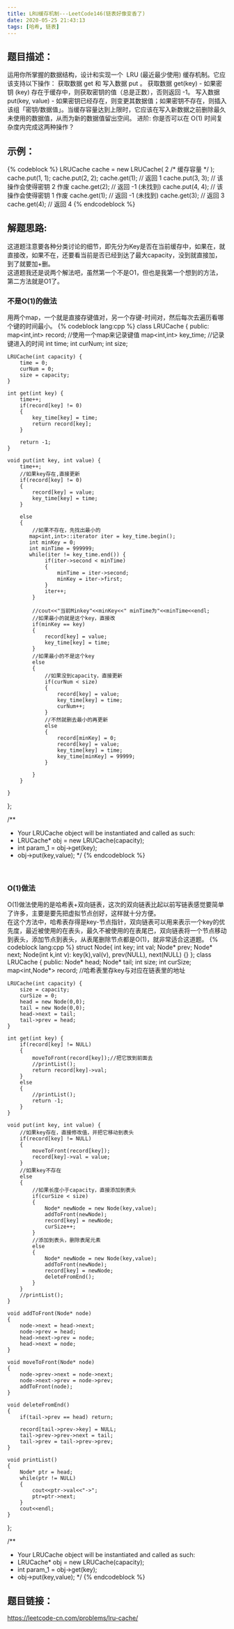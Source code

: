 ```yaml
---
title: LRU缓存机制---LeetCode146(链表好像变香了)
date: 2020-05-25 21:43:13
tags: [哈希, 链表]
---
```

## 题目描述：  
运用你所掌握的数据结构，设计和实现一个  LRU (最近最少使用) 缓存机制。它应该支持以下操作： 获取数据 get 和 写入数据 put 。
获取数据 get(key) - 如果密钥 (key) 存在于缓存中，则获取密钥的值（总是正数），否则返回 -1。
写入数据 put(key, value) - 如果密钥已经存在，则变更其数据值；如果密钥不存在，则插入该组「密钥/数据值」。当缓存容量达到上限时，它应该在写入新数据之前删除最久未使用的数据值，从而为新的数据值留出空间。
进阶:
你是否可以在 O(1) 时间复杂度内完成这两种操作？

## 示例：   
{% codeblock %}
LRUCache cache = new LRUCache( 2 /* 缓存容量 */ );
cache.put(1, 1);
cache.put(2, 2);
cache.get(1);       // 返回  1
cache.put(3, 3);    // 该操作会使得密钥 2 作废
cache.get(2);       // 返回 -1 (未找到)
cache.put(4, 4);    // 该操作会使得密钥 1 作废
cache.get(1);       // 返回 -1 (未找到)
cache.get(3);       // 返回  3
cache.get(4);       // 返回  4
{% endcodeblock %}
<!-- more -->
## 解题思路:  
这道题注意要各种分类讨论的细节，即先分为Key是否在当前缓存中，如果在，就直接改，如果不在，还要看当前是否已经到达了最大capacity，没到就直接加，到了就要加+删。  
这道题我还是说两个解法吧，虽然第一个不是O1，但也是我第一个想到的方法，第二方法就是O1了。
### 不是O(1)的做法
用两个map，一个就是直接存键值对，另一个存键-时间对，然后每次去遍历看哪个键的时间最小。
{% codeblock lang:cpp %}
class LRUCache {
public:
    map<int,int> record; //使用一个map来记录键值
    map<int,int> key_time; //记录键进入的时间
    int time;
    int curNum;
    int size;


    LRUCache(int capacity) {
        time = 0;
        curNum = 0;
        size = capacity;
    }
    
    int get(int key) {
        time++;
        if(record[key] != 0)
        {
            key_time[key] = time;
            return record[key];
        }
            
        return -1;
    }
    
    void put(int key, int value) {
        time++;
        //如果key存在,直接更新
        if(record[key] != 0)
        {
            record[key] = value;
            key_time[key] = time;
        }
        
        else
        {
            //如果不存在，先找出最小的
           map<int,int>::iterator iter = key_time.begin();
           int minKey = 0;
           int minTime = 999999;
           while(iter != key_time.end()) {
                if(iter->second < minTime)
                {
                    minTime = iter->second;
                    minKey = iter->first;
                }
                iter++;
            }

            //cout<<"当前Minkey"<<minKey<<" minTime为"<<minTime<<endl;
            //如果最小的就是这个key，直接改
            if(minKey == key)
            {
                record[key] = value;
                key_time[key] = time;
            }
            //如果最小的不是这个key
            else
            {
                //如果没到capacity，直接更新
                if(curNum < size)
                {
                    record[key] = value;
                    key_time[key] = time;
                    curNum++;
                }
                //不然就删去最小的再更新
                else
                {
                    record[minKey] = 0;
                    record[key] = value;
                    key_time[key] = time;
                    key_time[minKey] = 99999;
                }
                
            }
        }
        
    }
};

/**
 * Your LRUCache object will be instantiated and called as such:
 * LRUCache* obj = new LRUCache(capacity);
 * int param_1 = obj->get(key);
 * obj->put(key,value);
 */
{% endcodeblock %}

</br>

### O(1)做法
O(1)做法使用的是哈希表+双向链表，这次的双向链表比起以前写链表感觉要简单了许多，主要是要先把虚拟节点创好，这样就十分方便。  
在这个方法中，哈希表存得是key-节点指针，双向链表可以用来表示一个key的优先度，最近被使用的在表头，最久不被使用的在表尾巴，双向链表将一个节点移动到表头，添加节点到表头，从表尾删除节点都是O(1)，就非常适合这道题。
{% codeblock lang:cpp %}
struct Node{
    int key;
    int val;
    Node* prev;
    Node* next; 
    Node(int k,int v): key(k),val(v), prev(NULL), next(NULL) {} 
};
class LRUCache {
public:
    Node* head;
    Node* tail;
    int size;
    int curSize;
    map<int,Node*>  record; //哈希表里存key与对应在链表里的地址

    LRUCache(int capacity) {
        size = capacity;
        curSize = 0;
        head = new Node(0,0);
        tail = new Node(0,0);
        head->next = tail;
        tail->prev = head;
    }
    
    int get(int key) {
        if(record[key] != NULL)
        {
            moveToFront(record[key]);//把它放到前面去
            //printList();
            return record[key]->val;
        }
        else
        {
            //printList();
            return -1;
        }
    }
    
    void put(int key, int value) {
        //如果key存在，直接修改值，并把它移动到表头
        if(record[key] != NULL)
        {
            moveToFront(record[key]);
            record[key]->val = value;
        }
        //如果key不存在
        else
        {
            //如果长度小于capacity，直接添加到表头
            if(curSize < size)
            {
                Node* newNode = new Node(key,value);
                addToFront(newNode);
                record[key] = newNode;
                curSize++;
            }
            //添加到表头，删除表尾元素
            else
            {
                Node* newNode = new Node(key,value);
                addToFront(newNode);
                record[key] = newNode;
                deleteFromEnd();
            }
        }
        //printList();
    }

    void addToFront(Node* node)
    {
        node->next = head->next;
        node->prev = head;
        head->next->prev = node;
        head->next = node;
    }

    void moveToFront(Node* node)
    {
        node->prev->next = node->next;
        node->next->prev = node->prev;
        addToFront(node);    
    }

    void deleteFromEnd()
    {
        if(tail->prev == head) return;
        
        record[tail->prev->key] = NULL;
        tail->prev->prev->next = tail;
        tail->prev = tail->prev->prev;
    }
    
    void printList()
    {
        Node* ptr = head;
        while(ptr != NULL)
        {
            cout<<ptr->val<<"->";
            ptr=ptr->next;
        }
        cout<<endl;
    }


   
};

/**
 * Your LRUCache object will be instantiated and called as such:
 * LRUCache* obj = new LRUCache(capacity);
 * int param_1 = obj->get(key);
 * obj->put(key,value);
 */
{% endcodeblock %}

## 题目链接：  
https://leetcode-cn.com/problems/lru-cache/